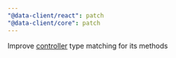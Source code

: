```yaml
---
"@data-client/react": patch
"@data-client/core": patch
---
```


Improve [controller](https://dataclient.io/docs/api/Controller) type matching for its methods
